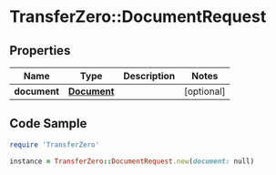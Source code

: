 # TransferZero::DocumentRequest

## Properties

Name | Type | Description | Notes
------------ | ------------- | ------------- | -------------
**document** | [**Document**](Document.md) |  | [optional] 

## Code Sample

```ruby
require 'TransferZero'

instance = TransferZero::DocumentRequest.new(document: null)
```


